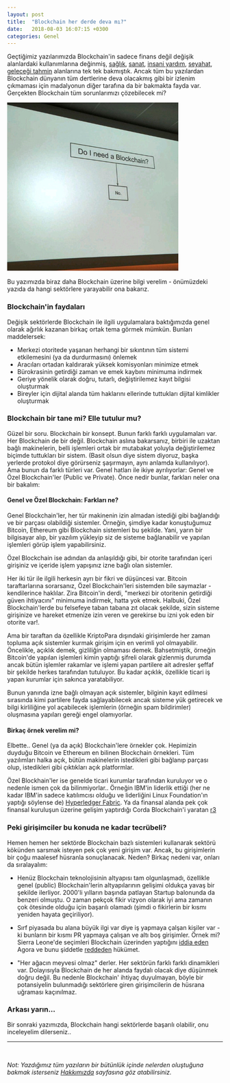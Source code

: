 ```yaml
---
layout: post
title:  "Blockchain her derde deva mı?"
date:   2018-08-03 16:07:15 +0300
categories: Genel
---
```





Geçtiğimiz yazılarımızda Blockchain'in sadece finans değil değişik alanlardaki kullanımlarına değinmiş, [sağlık](/genel/2018/04/17/saglik-icin-blockchain.html), [sanat](/genel/2018/04/06/sanat-icin-blockchain.html), [insani yardım](/genel/2018/03/29/Iyilik-icin-blockchain.html), [seyahat](/genel/2018/07/06/seyahat-icin-blockchain.html), [geleceği tahmin](/genel/2018/07/13/gelecegi-tahmin-icin-blockchain.html) alanlarına tek tek bakmıştık. Ancak tüm bu yazılardan Blockchain dünyanın tüm dertlerine deva olacakmış gibi bir izlenim çıkmaması için madalyonun diğer tarafına da bir bakmakta fayda var. Gerçekten Blockchain tüm sorunlarımızı çözebilecek mi? 



![do-I-need-blockchain.jpg](/assets/do-I-need-blockchain-400.jpg)


Bu yazımızda biraz daha Blockchain üzerine bilgi verelim - önümüzdeki yazıda da hangi sektörlere yarayabilir ona bakarız. 

### Blockchain'in faydaları

Değişik sektörlerde Blockchain ile ilgili uygulamalara baktığımızda genel olarak ağırlık kazanan birkaç ortak tema görmek mümkün. Bunları maddelersek: 

- Merkezi otoritede yaşanan herhangi bir sıkıntının tüm sistemi etkilemesini (ya da durdurmasını) önlemek
- Aracıları ortadan kaldırarak yüksek komisyonları minimize etmek
- Bürokrasinin getirdiği zaman ve emek kaybını minimuma indirmek
- Geriye yönelik olarak doğru, tutarlı, değiştirilemez kayıt bilgisi oluşturmak
- Bireyler için dijital alanda tüm haklarını ellerinde tuttukları dijital kimlikler oluşturmak

### Blockchain bir tane mi? Elle tutulur mu?

Güzel bir soru. Blockchain bir konsept. Bunun farklı farklı uygulamaları var. Her Blockchain de bir değil. Blockchain aslına bakarsanız, birbiri ile uzaktan bağlı makinelerin, belli işlemleri ortak bir mutabakat yoluyla değiştirilemez biçimde tuttukları bir sistem. (Basit olsun diye sistem diyoruz, başka yerlerde protokol diye görürseniz şaşırmayın, aynı anlamda kullanılıyor). Ama bunun da farklı türleri var. Genel hatları ile ikiye ayrılıyorlar: Genel ve Özel Blockchain'ler (Public ve Private). Önce nedir bunlar, farkları neler ona bir bakalım:  

#### Genel ve Özel Blockchain: Farkları ne? 

Genel Blockchain'ler, her tür makinenin izin almadan istediği gibi bağlandığı ve bir parçası olabildiği sistemler. Örneğin, şimdiye kadar konuştuğumuz Bitcoin, Ethereum gibi Blockchain sistemleri bu şekilde. Yani, yarın bir bilgisayar alıp, bir yazılım yükleyip siz de sisteme bağlanabilir ve yapılan işlemleri görüp işlem yapabilirsiniz. 

Özel Blockchain ise adından da anlaşıldığı gibi, bir otorite tarafından içeri girişiniz ve içeride işlem yapışınız izne bağlı olan sistemler. 

Her iki tür ile ilgili herkesin ayrı bir fikri ve düşüncesi var. Bitcoin taraftarlarına sorarsanız, Özel Blockchain'leri sistemden bile saymazlar - kendilerince haklılar. Zira Bitcoin'in derdi, "merkezi bir otoritenin getirdiği güven ihtiyacını" minimuma indirmek, hatta yok etmek. Halbuki, Özel Blockchain'lerde bu felsefeye taban tabana zıt olacak şekilde, sizin sisteme girişinize ve hareket etmenize izin veren ve gerekirse bu izni yok eden bir otorite var!.

Ama bir taraftan da özellikle KriptoPara dışındaki girişimlerde her zaman topluma açık sistemler kurmak girişim için en verimli yol olmayabilir. Öncelikle, açıklık demek, gizliliğin olmaması demek. Bahsetmiştik, örneğin Bitcoin'de yapılan işlemleri kimin yaptığı şifreli olarak gizlenmiş durumda ancak bütün işlemler rakamlar ve işlemi yapan partilere ait adresler şeffaf bir şekilde herkes tarafından tutuluyor. Bu kadar açıklık, özellikle ticari iş yapan kurumlar için sakınca yaratabiliyor. 

Bunun yanında izne bağlı olmayan açık sistemler, bilginin kayıt edilmesi sırasında kimi partilere fayda sağlayabilecek ancak sisteme yük getirecek ve bilgi kirliliğine yol açabilecek işlemlerin (örneğin spam bildirimler) oluşmasına yapıları gereği engel olamıyorlar. 

#### Birkaç örnek verelim mi?

Elbette.. Genel (ya da açık) Blockchain'lere örnekler çok. Hepimizin duyduğu Bitcoin ve Ethereum en bilinen Blockchain örnekleri. Tüm yazılımları halka açık, bütün makinelerin istedikleri gibi bağlanıp parçası olup, istedikleri gibi çıktıkları açık platformlar. 

Özel Blockhain'ler ise genelde ticari kurumlar tarafından kuruluyor ve o nedenle ismen çok da bilinmiyorlar.. Örneğin IBM'in liderlik ettiği (her ne kadar IBM'in sadece katılımcısı olduğu ve liderliğini Linux Foundation'ın yaptığı söylense de) [Hyperledger Fabric](https://www.ibm.com/blockchain/hyperledger). Ya da finansal alanda pek çok finansal kuruluşun üzerine gelişim yaptırdığı Corda Blockchain'i yaratan [r3](https://www.r3.com/)

### Peki girişimciler bu konuda ne kadar tecrübeli?

Hemen hemen her sektörde Blockchain bazlı sistemleri kullanarak sektörü kökünden sarsmak isteyen pek çok yeni girişim var. Ancak, bu girişimlerin bir çoğu maalesef hüsranla sonuçlanacak. Neden? Birkaç nedeni var, onları da sıralayalım: 

- Henüz Blockchain teknolojisinin altyapısı tam olgunlaşmadı, özellikle genel (public) Blockchain'lerin altyapılarının gelişimi oldukça yavaş bir şekilde ilerliyor. 2000'li yılların başında patlayan Startup balonunda da benzeri olmuştu. O zaman pekçok fikir vizyon olarak iyi ama zamanın çok ötesinde olduğu için başarılı olamadı (şimdi o fikirlerin bir kısmı yeniden hayata geçiriliyor). 

- Sırf piyasada bu alana büyük ilgi var diye iş yapmaya çalşan kişiler var - ki bunların bir kısmı PR yapmaya çalışan ve altı boş girişimler. Örnek mi? Sierra Leone'de seçimleri Blockchain üzerinden yaptığını [iddia eden](https://techcrunch.com/2018/03/14/sierra-leone-just-ran-the-first-blockchain-based-election/) Agora ve bunu şiddetle [reddeden](https://techcrunch.com/2018/03/19/sierra-leone-government-denies-the-role-of-blockchain-in-its-recent-election/) hükümet.

- "Her ağacın meyvesi olmaz" derler. Her sektörün farklı farklı dinamikleri var. Dolayısıyla Blockchain de her alanda faydalı olacak diye düşünmek doğru değil. Bu nedenle Blockchain' ihtiyaç duyulmayan, böyle bir potansiyelin bulunmadığı  sektörlere giren girişimcilerin de hüsrana uğraması kaçınılmaz. 

### Arkası yarın... 

Bir sonraki yazımızda, Blockchain hangi sektörlerde başarılı olabilir, onu inceleyelim dilerseniz.. 


---
&nbsp;

*Not: Yazdığımız tüm yazıların bir bütünlük içinde nelerden oluştuğuna bakmak isterseniz [Hakkımızda](/about/) sayfasına göz atabilirsiniz.*


